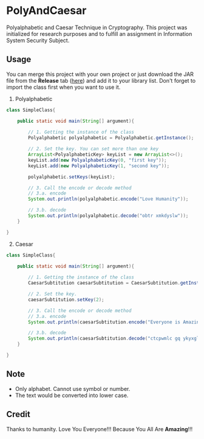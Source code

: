 # PolyAndCaesar
Polyalphabetic and Caesar Technique in Cryptography. This project was initialized for research purposes and to fulfill an assignment in Information System Security Subject.

## Usage
You can merge this project with your own project or just download the JAR file from the **Release** tab ([here](https://github.com/OnielN14/PolyAndCaesar/releases)) and add it to your library list.
Don't forget to import the class first when you want to use it.

1. Polyalphabetic

```java
class SimpleClass{

    public static void main(String[] argument){
        
        // 1. Getting the instance of the class
        Polyalphabetic polyalphabetic = Polyalphabetic.getInstance();

        // 2. Set the key. You can set more than one key
        ArrayList<PolyalphabeticKey> keyList = new ArrayList<>();
        keyList.add(new PolyalphabeticKey(0, "first key"));
        keyList.add(new PolyalphabeticKey(1, "second key"));

        polyalphabetic.setKeys(keyList);

        // 3. Call the encode or decode method
        // 3.a. encode 
        System.out.println(polyalphabetic.encode("Love Humanity"));

        // 3.b. decode 
        System.out.println(polyalphabetic.decode("obtr xmkdyslw"));
    }

}

```

2. Caesar

```java
class SimpleClass{

    public static void main(String[] argument){
        
        // 1. Getting the instance of the class
        CaesarSubtitution caesarSubtitution = CaesarSubtitution.getInstance();

        // 2. Set the key.
        caesarSubtitution.setKey(2);

        // 3. Call the encode or decode method
        // 3.a. encode 
        System.out.println(caesarSubtitution.encode("Everyone is Amazing"));

        // 3.b. decode 
        System.out.println(caesarSubtitution.decode("ctcpwmlc gq ykyxgle"));
    }

}

```

## Note
- Only alphabet. Cannot use symbol or number.
- The text would be converted into lower case.

## Credit
Thanks to humanity. Love You Everyone!!! Because You All Are **Amazing**!!!
